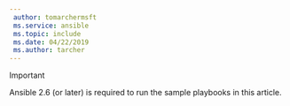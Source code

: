 ```yaml
---
 author: tomarchermsft
 ms.service: ansible
 ms.topic: include
 ms.date: 04/22/2019
 ms.author: tarcher
---
```


> [!Important]
> Ansible 2.6 (or later) is required to run the sample playbooks in this article.